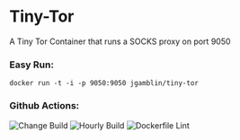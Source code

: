 # Tiny-Tor
A Tiny Tor Container that runs a SOCKS proxy on port 9050


### Easy Run: 
`docker run -t -i -p 9050:9050 jgamblin/tiny-tor`

### Github Actions: 
![Change Build](https://github.com/jgamblin/Tiny-Tor/workflows/Change%20Build/badge.svg)
![Hourly Build](https://github.com/jgamblin/Tiny-Tor/workflows/Hourly%20Build/badge.svg)
![Dockerfile Lint](https://github.com/jgamblin/Tiny-Tor/workflows/Dockerfile%20Lint/badge.svg)
